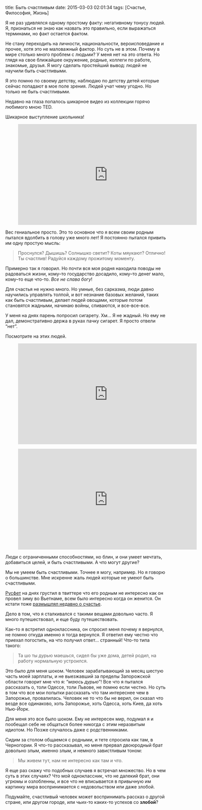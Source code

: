 title: Быть счастливым
date: 2015-03-03 02:01:34
tags: [Счастье, Философия, Жизнь]

Я не раз удивлялся одному простому факту: негативному тонусу людей. Я, признаться не знаю как назвать это правильно, если выражаться терминами, но факт остается фактом.

Не стану переходить на личности, национальности, вероисповедание и прочее, хотя это не маловажный фактор. Но суть не в этом. Почему в мире столько много проблем с людьми? У меня нет на это ответа. Но глядя на свое ближайшее окружение, родные, коллеги по работе, знакомые, друзья. Я могу сделать простейший вывод: людей не научили быть счастливыми.

Я это помню по своему детству, наблюдаю по детству детей которые сейчас попадают в мое поле зрения. Людей учат чему угодно. Но только не быть счастливыми.

Недавно на глаза попалось шикарное видео из коллекции горячо любимого мною TED.

Шикарное выступление школьника!

<figure><div class="if"><iframe width="560" height="315" src="https://www.youtube.com/embed/h11u3vtcpaY" frameborder="0" allowfullscreen></iframe></div></figure>

Вес гениальное просто. Это то основное что я всем своим родным пытался вдолбить в голову уже много лет! Я постоянно пытался привить им одну простую мысль:

>Проснулся? Дышишь? Солнышко светит? Коты мяукают? Отлично! Ты счастлив! Радуйся каждому прожитому моменту.

Примерно так я говорил. Но почти вся моя родня находила поводы не радоваться жизни, кому–то государство досадило, кому–то денег мало, кому–то еще что-то. *Все не слава богу*!

Для счастья не нужно много. Но умные, без сарказма, люди давно научились управлять толпой, и вот незнание базовых желаний, таких как быть счастливым, делает людей овощами, которые потом становятся жадными, начинаю войны, спиваются, и все-все-все.

У меня на днях парень попросил сигарету. Хм… Я не жадный. Но ему не дал, демонстративно держа в руках пачку сигарет. Я просто отвели “нет”.

Посмотрите на этих людей.

<figure><div class="if"><iframe width="560" height="315" src="https://www.youtube.com/embed/36m1o-tM05g" frameborder="0" allowfullscreen></iframe></div></figure>


<figure><div class="if"><iframe width="560" height="315" src="https://www.youtube.com/embed/HXDy4xhvtG4" frameborder="0" allowfullscreen></iframe></div></figure>

Люди с ограниченными способностями, но блин, и они умеет мечтать, добавиться целей, и быть счастливыми. А что могут другие?

Мы не умеем быть счастливыми. Точнее я могу, например. Но я говорю о большинстве. Мне искренне жаль людей которые не умеют быть счастливыми.

[Русфет](https://twitter.com/Rusfetische/) на днях грустил в твиттере что его родным не интересно как он провел зиму во Вьетнаме, всем было интересно когда он женится. Он кстати тоже [размышлял недавно о счастье](http://www.rusfet.com/2015/01/blog-post_29.html).

Дело в том, что я сталкивался с такими вещами довольно часто. Я много путешествовал, и еще буду путешествовать.

Как–то я встретил одноклассника, он спросил меня почему я вернулся, не помню откуда именно я тогда вернулся. Я ответил ему честно что приехал погостить, на что получил ответ… странный! Что-то типа такого:

>Та шо ты дурью маешься, сидел бы уже дома, детей родил, на работу нормальную устроился.

Это было для меня шоком. Человек зарабатывающий за месяц шестую часть моей зарплаты, и не выезжавший за пределы Запорожской области говорит мне что я: “*маюсь дурью*”! Все что я пытался рассказать о, толи Одессе, толи Львове, не помню если честно. Но суть в том что все мои попытки рассказать что там интереснее чем в Запорожье, провалилась. Человек не то что бы не верил, он сказал что везде все одинаково, хоть Запорожье, хоть Одесса, хоть Киев, да хоть Нью-Йорк.

Для меня это все было шоком. Ему не интересен мир, подумал я и пообещал себе не общаться более никогда с этим неразвитым идиотом. Но Позже случалось даже с родственниками.

Сидим за столом общаемся с родными, и тете спросила как там, в Черногории. Я что-то рассказывал, но меня прервал двоюродный брат довольно злым, именно злым, и немного завистливым тоном:

>Мы живем тут, нам не интересно как там и что.

Я еще раз скажу что подобных случаев я встречал множество. Но в чем суть в этих случаях? Что мой одноклассник, что не далекий брат, они угрюмы и озлобленны, и все что не вписывается в привычную им картинку мира воспринимается с недовольством или даже злобой.

Подумайте, счастливый человек может воспринимать рассказ о другой стране, или другом городе, или чьих-то каких-то успехов со **злобой**?
